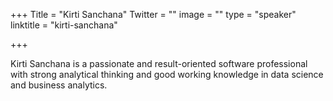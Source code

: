 +++
Title = "Kirti Sanchana"
Twitter = ""
image = ""
type = "speaker"
linktitle = "kirti-sanchana"

+++

Kirti Sanchana is a passionate and result-oriented software professional with strong analytical thinking and good working knowledge in data science and business analytics.
